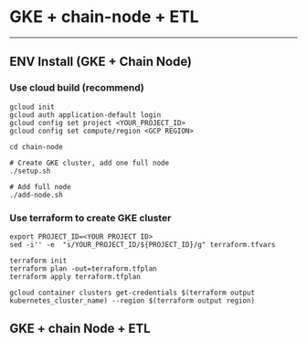 # GKE + chain-node + ETL
---
## ENV Install (GKE + Chain Node)
### Use cloud build (recommend)
```
gcloud init
gcloud auth application-default login
gcloud config set project <YOUR_PROJECT_ID>
gcloud config set compute/region <GCP REGION>

cd chain-node

# Create GKE cluster, add one full node
./setup.sh

# Add full node
./add-node.sh
```

### Use terraform to create GKE cluster
```
export PROJECT_ID=<YOUR PROJECT ID>
sed -i'' -e  "s/YOUR_PROJECT_ID/${PROJECT_ID}/g" terraform.tfvars

terraform init
terraform plan -out=terraform.tfplan
terraform apply terraform.tfplan

gcloud container clusters get-credentials $(terraform output kubernetes_cluster_name) --region $(terraform output region)
```

## GKE + chain Node + ETL

